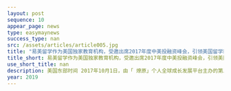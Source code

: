 ```yaml
---
layout: post
sequence: 10
appear_page: news
type: easymaynews
success_type: nan
src: /assets/articles/article005.jpg
title: "易美留学作为美国独家教育机构，受邀出席2017年度中美投融资峰会，引领美国留学新趋势"
title_short: 易美留学作为美国独家教育机构，受邀出席2017年度中美投融资峰会，引领美国留学新趋势
use_short_title: nan
description: 美国东部时间 2017年10月1日，由「 燎原」个人全球成长发展平台主办的第二届中美投融资峰会暨人才项目对接会在波士顿的海恩斯国际展览中心正式闭幕。本届峰会上，来自中美投融资圈的上百位创业精英及超过1500位创投圈人士云集波士顿
year: 2019
---
```


